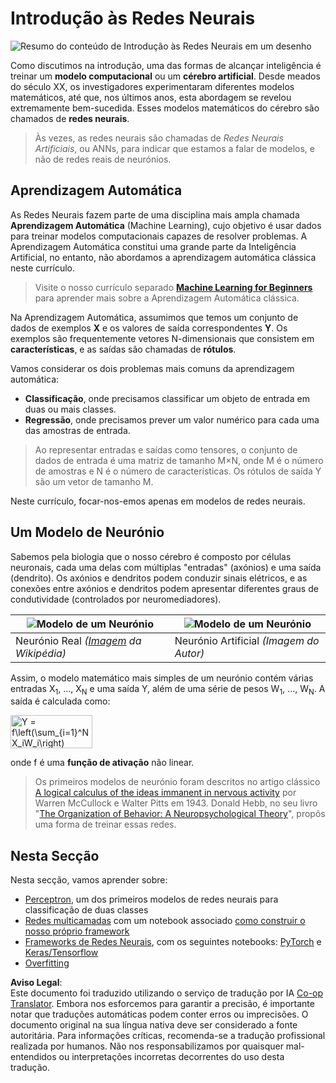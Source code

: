 <!--
CO_OP_TRANSLATOR_METADATA:
{
  "original_hash": "1c6b8c7c1778a35fc1139b7f2aecb7b3",
  "translation_date": "2025-08-24T09:03:41+00:00",
  "source_file": "lessons/3-NeuralNetworks/README.md",
  "language_code": "pt"
}
-->
# Introdução às Redes Neurais

![Resumo do conteúdo de Introdução às Redes Neurais em um desenho](../../../../lessons/sketchnotes/ai-neuralnetworks.png)

Como discutimos na introdução, uma das formas de alcançar inteligência é treinar um **modelo computacional** ou um **cérebro artificial**. Desde meados do século XX, os investigadores experimentaram diferentes modelos matemáticos, até que, nos últimos anos, esta abordagem se revelou extremamente bem-sucedida. Esses modelos matemáticos do cérebro são chamados de **redes neurais**.

> Às vezes, as redes neurais são chamadas de *Redes Neurais Artificiais*, ou ANNs, para indicar que estamos a falar de modelos, e não de redes reais de neurónios.

## Aprendizagem Automática

As Redes Neurais fazem parte de uma disciplina mais ampla chamada **Aprendizagem Automática** (Machine Learning), cujo objetivo é usar dados para treinar modelos computacionais capazes de resolver problemas. A Aprendizagem Automática constitui uma grande parte da Inteligência Artificial, no entanto, não abordamos a aprendizagem automática clássica neste currículo.

> Visite o nosso currículo separado **[Machine Learning for Beginners](http://github.com/microsoft/ml-for-beginners)** para aprender mais sobre a Aprendizagem Automática clássica.

Na Aprendizagem Automática, assumimos que temos um conjunto de dados de exemplos **X** e os valores de saída correspondentes **Y**. Os exemplos são frequentemente vetores N-dimensionais que consistem em **características**, e as saídas são chamadas de **rótulos**.

Vamos considerar os dois problemas mais comuns da aprendizagem automática:

* **Classificação**, onde precisamos classificar um objeto de entrada em duas ou mais classes.
* **Regressão**, onde precisamos prever um valor numérico para cada uma das amostras de entrada.

> Ao representar entradas e saídas como tensores, o conjunto de dados de entrada é uma matriz de tamanho M×N, onde M é o número de amostras e N é o número de características. Os rótulos de saída Y são um vetor de tamanho M.

Neste currículo, focar-nos-emos apenas em modelos de redes neurais.

## Um Modelo de Neurónio

Sabemos pela biologia que o nosso cérebro é composto por células neuronais, cada uma delas com múltiplas "entradas" (axónios) e uma saída (dendrito). Os axónios e dendritos podem conduzir sinais elétricos, e as conexões entre axónios e dendritos podem apresentar diferentes graus de condutividade (controlados por neuromediadores).

![Modelo de um Neurónio](../../../../lessons/3-NeuralNetworks/images/synapse-wikipedia.jpg) | ![Modelo de um Neurónio](../../../../lessons/3-NeuralNetworks/images/artneuron.png)
----|----
Neurónio Real *([Imagem](https://en.wikipedia.org/wiki/Synapse#/media/File:SynapseSchematic_lines.svg) da Wikipédia)* | Neurónio Artificial *(Imagem do Autor)*

Assim, o modelo matemático mais simples de um neurónio contém várias entradas X<sub>1</sub>, ..., X<sub>N</sub> e uma saída Y, além de uma série de pesos W<sub>1</sub>, ..., W<sub>N</sub>. A saída é calculada como:

<img src="images/netout.png" alt="Y = f\left(\sum_{i=1}^N X_iW_i\right)" width="131" height="53" align="center"/>

onde f é uma **função de ativação** não linear.

> Os primeiros modelos de neurónio foram descritos no artigo clássico [A logical calculus of the ideas immanent in nervous activity](https://www.cs.cmu.edu/~./epxing/Class/10715/reading/McCulloch.and.Pitts.pdf) por Warren McCullock e Walter Pitts em 1943. Donald Hebb, no seu livro "[The Organization of Behavior: A Neuropsychological Theory](https://books.google.com/books?id=VNetYrB8EBoC)", propôs uma forma de treinar essas redes.

## Nesta Secção

Nesta secção, vamos aprender sobre:
* [Perceptron](03-Perceptron/README.md), um dos primeiros modelos de redes neurais para classificação de duas classes
* [Redes multicamadas](04-OwnFramework/README.md) com um notebook associado [como construir o nosso próprio framework](../../../../lessons/3-NeuralNetworks/04-OwnFramework/OwnFramework.ipynb)
* [Frameworks de Redes Neurais](05-Frameworks/README.md), com os seguintes notebooks: [PyTorch](../../../../lessons/3-NeuralNetworks/05-Frameworks/IntroPyTorch.ipynb) e [Keras/Tensorflow](../../../../lessons/3-NeuralNetworks/05-Frameworks/IntroKerasTF.ipynb)
* [Overfitting](../../../../lessons/3-NeuralNetworks/05-Frameworks)

**Aviso Legal**:  
Este documento foi traduzido utilizando o serviço de tradução por IA [Co-op Translator](https://github.com/Azure/co-op-translator). Embora nos esforcemos para garantir a precisão, é importante notar que traduções automáticas podem conter erros ou imprecisões. O documento original na sua língua nativa deve ser considerado a fonte autoritária. Para informações críticas, recomenda-se a tradução profissional realizada por humanos. Não nos responsabilizamos por quaisquer mal-entendidos ou interpretações incorretas decorrentes do uso desta tradução.